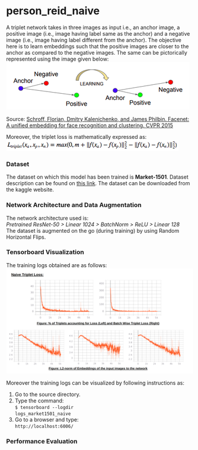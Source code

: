 # person_reid_naive

A triplet network takes in three images as input i.e., an anchor image, a positive image (i.e., image having label same as the anchor) and a negative image (i.e., image having label different from the anchor). The objective here is to learn embeddings such that the positive images are closer to the anchor as compared to the negative images. The same can be pictorically represented using the image given below:<br>
<img src = "images/anchor_negative_positive.png"></img>

Source: <a href = "https://www.cv-foundation.org/openaccess/content_cvpr_2015/app/1A_089.pdf">Schroff, Florian, Dmitry Kalenichenko, and James Philbin. Facenet: A unified embedding for face recognition and clustering. CVPR 2015</a><br>

Moreover, the triplet loss is mathematically expressed as:<br>
<img src = "images/triplet_loss.png"></img>

### Dataset

The dataset on which this model has been trained is <b>Market-1501</b>. Dataset description can be found on <a href = "https://www.aitribune.com/dataset/2018051063">this link</a>. The dataset can be downloaded from the kaggle website.

### Network Architecture and Data Augmentation
The network architecture used is:<br>
<i>Pretrained ResNet-50 > Linear 1024 > BatchNorm > ReLU > Linear 128</i><br>
The dataset is augmented on the go (during training) by using Random Horizontal Flips.<br>

### Tensorboard Visualization

The training logs obtained are as follows:<br>
<img src = "images/logs_naive_triplet_loss.png"></img>

Moreover the training logs can be visualized by following instructions as:<br>
1) Go to the source directory.<br>
2) Type the command:<br>
<code>$ tensorboard --logdir logs_market1501_naive</code><br>
3) Go to a browser and type:<br>
<code>http://localhost:6006/</code>

### Performance Evaluation
